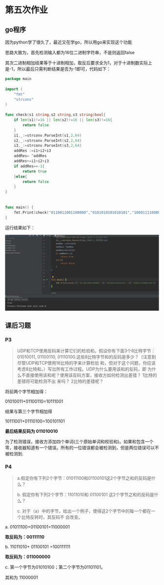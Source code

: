 # 第五次作业

## go程序

因为python学了很久了，最近又在学go，所以用go来实现这个功能

思路大致为，首先检测输入都为16位二进制字符串，不是则返回false

其次二进制相加结果等于十进制相加，取反后要求全为1，对于十进制数实际上是-1，所以最后只需判断结果是否为-1即可，代码如下：

~~~go
package main

import (
	"fmt"
	"strconv"
)

func check(s1 string,s2 string,s3 string)bool{
	if len(s1)!=16 || len(s2)!=16 || len(s3)!=16{
		return false
	}
	i1,_:=strconv.ParseInt(s1,2,64)
	i2,_:=strconv.ParseInt(s2,2,64)
	i3,_:=strconv.ParseInt(s3,2,64)
	addRes :=i1+i2+i3
	addRes= ^addRes
	addRes+=i1+i2+i3
	if addRes==-1{
		return true
	}else{
		return false
	}
}


func main() {
	fmt.Print(check("0110011001100000","0101010101010101","1000111100001100"))
}
~~~

运行结果如下：

![image-20200328111828905](第五次作业.assets/image-20200328111828905.png)

## 课后习题

### P3

> UDP和TCP使用反码来计算它们的检验和。假设你有下面3个8比特字节：01010011, 01100110, 01110100.这些8比特字节和的反码是多少？（注意到尽管UDP和TCP使用16比特的字来计算检验 和，但对于这个问题，你应该考虑8比特和。）写岀所有工作过程。UDP为什么要用该和的反码，即 为什么不直接使用该和呢？使用该反码方案，接收方如何检测出差错？ 1比特的差错将可能检测不出 来吗？ 2比特的差错呢？ 

将前两个字节相加得：

01010011+01100110=10111001

结果与第三个字节相加得

10111001+01110100=100101101

**最后结果反码为 011010010**

为了检测错误，接收方添加四个单词(三个原始单词和校验和)。如果和包含一个零，接收器知道有一个错误。所有的一位错误都会被检测到，但是两位错误可以不被检测到.

### P4

> a.假定你有下列2个字节：01011100和01100101这2个字节之和的反码是什么？
>
>  b. 假定你有下列2个字节：11011010和 01100101  这2个字节之和的反码是什么？ 
>
> c. 对于（a）中的字节，给出一个例子，使得这2个字节中的每一个都在一个比特反转时，其反码不 会改变。 

a. 01011100+01100101=11000001 

 **取反码为：00111110**

b. 11011010+ 01100101 =100111111

**取反码为：011000000**

c. 第一个字节为01010100；第二个字节为01101101。

其和为 11000001